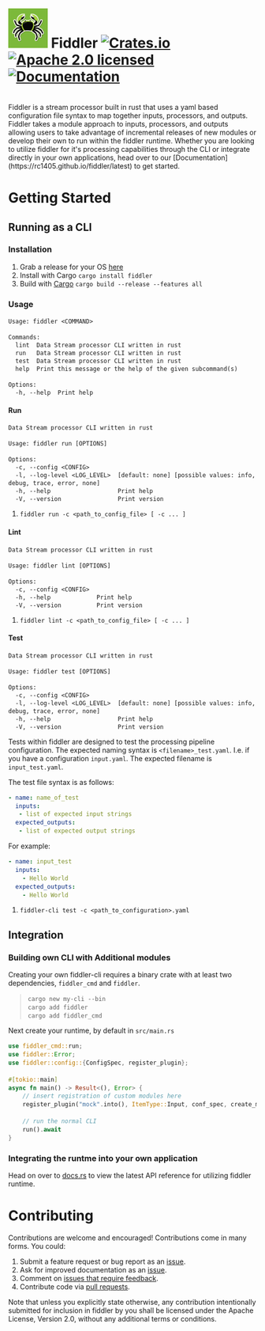# <img src="media/icon.png" alt="fiddler" width="80"/> Fiddler [![Crates.io][crates-badge]][crates-url] [![Apache 2.0 licensed][apache-badge]][apache-url] [![Documentation][doc-badge]][doc-url]

[crates-badge]: https://shields.io/crates/v/fiddler.svg
[crates-url]: https://crates.io/crates/fiddler
[apache-badge]: https://img.shields.io/badge/license-Apache2.0-blue.svg
[apache-url]: https://github.com/rc1405/fiddler/blob/main/LICENSE
[doc-badge]: https://img.shields.io/badge/docs-API%20Docs-green.svg
[doc-url]: https://docs.rs/fiddler/latest/fiddler

<br>
Fiddler is a stream processor built in rust that uses a yaml based configuration file syntax to map together inputs, processors, and outputs. Fiddler takes a module approach to inputs, processors, and outputs allowing users to take advantage of incremental releases of new modules or develop their own to run within the fiddler runtime.  Whether you are looking to utilize fiddler for it's processing capabilities through the CLI or integrate directly in your own applications, head over to our [Documentation](https://rc1405.github.io/fiddler/latest) to get started.

# Getting Started

## Running as a CLI

### Installation

1. Grab a release for your OS [here](https://github.com/rc1405/fiddler/releases)
1. Install with Cargo `cargo install fiddler`
1. Build with [Cargo](https://doc.rust-lang.org/cargo/getting-started/installation.html) `cargo build --release --features all`

### Usage

```
Usage: fiddler <COMMAND>

Commands:
  lint  Data Stream processor CLI written in rust
  run   Data Stream processor CLI written in rust
  test  Data Stream processor CLI written in rust
  help  Print this message or the help of the given subcommand(s)

Options:
  -h, --help  Print help
```

#### Run
```
Data Stream processor CLI written in rust

Usage: fiddler run [OPTIONS]

Options:
  -c, --config <CONFIG>
  -l, --log-level <LOG_LEVEL>  [default: none] [possible values: info, debug, trace, error, none]
  -h, --help                   Print help
  -V, --version                Print version
```

1. `fiddler run -c <path_to_config_file> [ -c ... ]`

#### Lint
```
Data Stream processor CLI written in rust

Usage: fiddler lint [OPTIONS]

Options:
  -c, --config <CONFIG>
  -h, --help             Print help
  -V, --version          Print version
```

1. `fiddler lint -c <path_to_config_file> [ -c ... ]`

#### Test
```
Data Stream processor CLI written in rust

Usage: fiddler test [OPTIONS]

Options:
  -c, --config <CONFIG>
  -l, --log-level <LOG_LEVEL>  [default: none] [possible values: info, debug, trace, error, none]
  -h, --help                   Print help
  -V, --version                Print version
```

Tests within fiddler are designed to test the processing pipeline configuration.  The expected naming syntax is `<filename>_test.yaml`.  I.e. if you have a configuration `input.yaml`.  The expected filename is `input_test.yaml`.  

The test file syntax is as follows:  

```yml
- name: name_of_test
  inputs:
   - list of expected input strings
  expected_outputs:
   - list of expected output strings
```

For example:  
```yml
- name: input_test
  inputs:
    - Hello World
  expected_outputs: 
    - Hello World
```

1. `fiddler-cli test -c <path_to_configuration>.yaml`

## Integration

### Building own CLI with Additional modules

Creating your own fiddler-cli requires a binary crate with at least two dependencies, `fiddler_cmd` and `fiddler`.

> `cargo new my-cli --bin`  
> `cargo add fiddler`  
> `cargo add fiddler_cmd`  

Next create your runtime, by default in `src/main.rs`
```rust
use fiddler_cmd::run;
use fiddler::Error;
use fiddler::config::{ConfigSpec, register_plugin};

#[tokio::main]
async fn main() -> Result<(), Error> {
    // insert registration of custom modules here
    register_plugin("mock".into(), ItemType::Input, conf_spec, create_mock_input)?;

    // run the normal CLI
    run().await
}
```

### Integrating the runtme into your own application
Head on over to [docs.rs](https://docs.rs/fiddler/latest/fiddler) to view the latest API reference for utilizing fiddler runtime.  

# Contributing

Contributions are welcome and encouraged! Contributions
come in many forms. You could:

  1. Submit a feature request or bug report as an [issue].
  2. Ask for improved documentation as an [issue].
  3. Comment on [issues that require feedback].
  4. Contribute code via [pull requests].

[issue]: https://github.com/rc1405/fiddler/issues
[issues that require feedback]: https://github.com/rc1405/fiddler/issues?q=is%3Aopen+is%3Aissue+label%3A%22feedback+wanted%22
[pull requests]: https://github.com/rc1405/fiddler/pulls

Note that unless you explicitly state otherwise, any contribution intentionally 
submitted for inclusion in fiddler by you shall be licensed under the
Apache License, Version 2.0, without any additional terms or conditions.